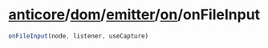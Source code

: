 # [anticore](../../../../../../#reference)/[dom](../../../#reference)/[emitter](../../#reference)/[on](../#reference)/<a name="reference">onFileInput</a>

```js
onFileInput(node, listener, useCapture)
```